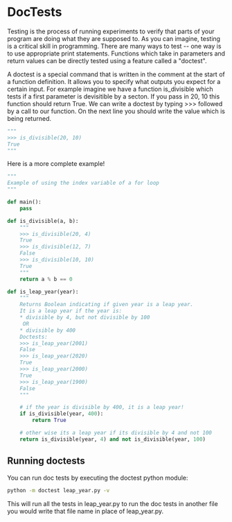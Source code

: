 # DocTests

Testing is the process of running experiments to verify that parts of your program are doing what they are supposed to. As you can imagine, testing is a critical skill in programming. There are many ways to test -- one way is to use appropriate print statements. Functions which take in parameters and return values can be directly tested using a feature called a "doctest".

A doctest is a special command that is written in the comment at the start of a function definition. It allows you to specify what outputs you expect for a certain input. For example imagine we have a function is_divisible which tests if a first parameter is devisitible by a secton. If you pass in 20, 10 this function should return True. We can write a doctest by typing >>> followed by a call to our function. On the next line you should write the value which is being returned.

```python
"""
>>> is_divisible(20, 10)
True
"""
```

Here is a more complete example!

```python
"""
Example of using the index variable of a for loop
"""

def main():
    pass

def is_divisible(a, b):
    """
    >>> is_divisible(20, 4)
    True
    >>> is_divisible(12, 7)
    False
    >>> is_divisible(10, 10)
    True
    """
    return a % b == 0

def is_leap_year(year):
    """
    Returns Boolean indicating if given year is a leap year.
    It is a leap year if the year is:
    * divisible by 4, but not divisible by 100
     OR
    * divisible by 400
    Doctests:
    >>> is_leap_year(2001)
    False
    >>> is_leap_year(2020)
    True
    >>> is_leap_year(2000)
    True
    >>> is_leap_year(1900)
    False
    """

    # if the year is divisible by 400, it is a leap year!
    if is_divisible(year, 400):
        return True

    # other wise its a leap year if its divisible by 4 and not 100
    return is_divisible(year, 4) and not is_divisible(year, 100)
```

## Running doctests

You can run doc tests by executing the doctest python module:

```bash
python -m doctest leap_year.py -v
```

This will run all the tests in leap_year.py to run the doc tests in another file you would write that file name in place of leap_year.py.
